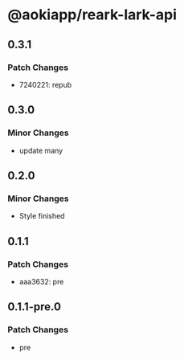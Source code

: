 # @aokiapp/reark-lark-api

## 0.3.1

### Patch Changes

- 7240221: repub

## 0.3.0

### Minor Changes

- update many

## 0.2.0

### Minor Changes

- Style finished

## 0.1.1

### Patch Changes

- aaa3632: pre

## 0.1.1-pre.0

### Patch Changes

- pre
